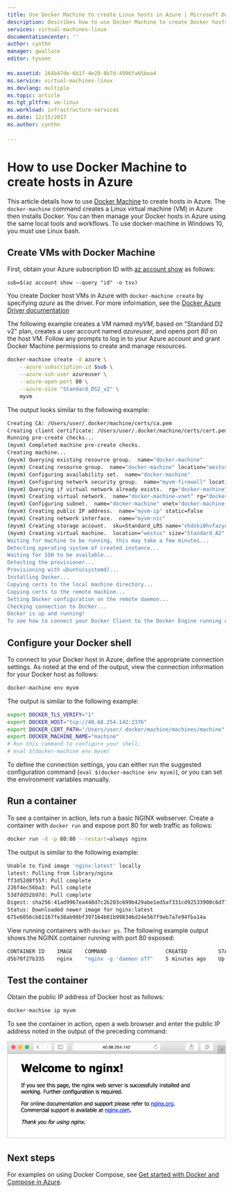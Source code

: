 ```yaml
---
title: Use Docker Machine to create Linux hosts in Azure | Microsoft Docs
description: Describes how to use Docker Machine to create Docker hosts in Azure.
services: virtual-machines-linux
documentationcenter: ''
author: cynthn
manager: gwallace
editor: tysonn

ms.assetid: 164b47de-6b17-4e29-8b7d-4996fa65bea4
ms.service: virtual-machines-linux
ms.devlang: multiple
ms.topic: article
ms.tgt_pltfrm: vm-linux
ms.workload: infrastructure-services
ms.date: 12/15/2017
ms.author: cynthn

---
```

# How to use Docker Machine to create hosts in Azure
This article details how to use [Docker Machine](https://docs.docker.com/machine/) to create hosts in Azure. The `docker-machine` command creates a Linux virtual machine (VM) in Azure then installs Docker. You can then manage your Docker hosts in Azure using the same local tools and workflows. To use docker-machine in Windows 10, you must use Linux bash.

## Create VMs with Docker Machine
First, obtain your Azure subscription ID with [az account show](/cli/azure/account) as follows:

```azurecli
sub=$(az account show --query "id" -o tsv)
```

You create Docker host VMs in Azure with `docker-machine create` by specifying *azure* as the driver. For more information, see the [Docker Azure Driver documentation](https://docs.docker.com/machine/drivers/azure/)

The following example creates a VM named *myVM*, based on "Standard D2 v2" plan, creates a user account named *azureuser*, and opens port *80* on the host VM. Follow any prompts to log in to your Azure account and grant Docker Machine permissions to create and manage resources.

```bash
docker-machine create -d azure \
    --azure-subscription-id $sub \
    --azure-ssh-user azureuser \
    --azure-open-port 80 \
    --azure-size "Standard_DS2_v2" \
    myvm
```

The output looks similar to the following example:

```bash
Creating CA: /Users/user/.docker/machine/certs/ca.pem
Creating client certificate: /Users/user/.docker/machine/certs/cert.pem
Running pre-create checks...
(myvm) Completed machine pre-create checks.
Creating machine...
(myvm) Querying existing resource group.  name="docker-machine"
(myvm) Creating resource group.  name="docker-machine" location="westus"
(myvm) Configuring availability set.  name="docker-machine"
(myvm) Configuring network security group.  name="myvm-firewall" location="westus"
(myvm) Querying if virtual network already exists.  rg="docker-machine" location="westus" name="docker-machine-vnet"
(myvm) Creating virtual network.  name="docker-machine-vnet" rg="docker-machine" location="westus"
(myvm) Configuring subnet.  name="docker-machine" vnet="docker-machine-vnet" cidr="192.168.0.0/16"
(myvm) Creating public IP address.  name="myvm-ip" static=false
(myvm) Creating network interface.  name="myvm-nic"
(myvm) Creating storage account.  sku=Standard_LRS name="vhdski0hvfazyd8mn991cg50" location="westus"
(myvm) Creating virtual machine.  location="westus" size="Standard_A2" username="azureuser" osImage="canonical:UbuntuServer:16.04.0-LTS:latest" name="myvm
Waiting for machine to be running, this may take a few minutes...
Detecting operating system of created instance...
Waiting for SSH to be available...
Detecting the provisioner...
Provisioning with ubuntu(systemd)...
Installing Docker...
Copying certs to the local machine directory...
Copying certs to the remote machine...
Setting Docker configuration on the remote daemon...
Checking connection to Docker...
Docker is up and running!
To see how to connect your Docker Client to the Docker Engine running on this virtual machine, run: docker-machine env myvm
```

## Configure your Docker shell
To connect to your Docker host in Azure, define the appropriate connection settings. As noted at the end of the output, view the connection information for your Docker host as follows: 

```bash
docker-machine env myvm
```

The output is similar to the following example:

```bash
export DOCKER_TLS_VERIFY="1"
export DOCKER_HOST="tcp://40.68.254.142:2376"
export DOCKER_CERT_PATH="/Users/user/.docker/machine/machines/machine"
export DOCKER_MACHINE_NAME="machine"
# Run this command to configure your shell:
# eval $(docker-machine env myvm)
```

To define the connection settings, you can either run the suggested configuration command (`eval $(docker-machine env myvm)`), or you can set the environment variables manually. 

## Run a container
To see a container in action, lets run a basic NGINX webserver. Create a container with `docker run` and expose port 80 for web traffic as follows:

```bash
docker run -d -p 80:80 --restart=always nginx
```

The output is similar to the following example:

```bash
Unable to find image 'nginx:latest' locally
latest: Pulling from library/nginx
ff3d52d8f55f: Pull complete
226f4ec56ba3: Pull complete
53d7dd52b97d: Pull complete
Digest: sha256:41ad9967ea448d7c2b203c699b429abe1ed5af331cd92533900c6d77490e0268
Status: Downloaded newer image for nginx:latest
675e6056cb81167fe38ab98bf397164b01b998346d24e567f9eb7a7e94fba14a
```

View running containers with `docker ps`. The following example output shows the NGINX container running with port 80 exposed:

```bash
CONTAINER ID    IMAGE    COMMAND                   CREATED          STATUS          PORTS                          NAMES
d5b78f27b335    nginx    "nginx -g 'daemon off"    5 minutes ago    Up 5 minutes    0.0.0.0:80->80/tcp, 443/tcp    festive_mirzakhani
```

## Test the container
Obtain the public IP address of Docker host as follows:


```bash
docker-machine ip myvm
```

To see the container in action, open a web browser and enter the public IP address noted in the output of the preceding command:

![Running ngnix container](./media/docker-machine/nginx.png)

## Next steps
For examples on using Docker Compose, see [Get started with Docker and Compose in Azure](docker-compose-quickstart.md).
